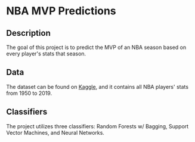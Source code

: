 # NBA MVP Predictions 

## Description 

The goal of this project is to predict the MVP of an NBA season based on every player's stats that season.

## Data 

The dataset can be found on [Kaggle](https://www.kaggle.com/lancharro5/seasons-stats-50-19?select=Seasons_stats_complete.csv), and it contains all NBA players' stats from 1950 to 2019. 

## Classifiers 

The project utilizes three classifiers: Random Forests w/ Bagging, Support Vector Machines, and Neural Networks. 


